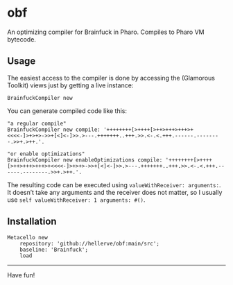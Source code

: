 # obf

An optimizing compiler for Brainfuck in Pharo. Compiles to Pharo VM bytecode.
## Usage 
The easiest access to the compiler is done by accessing the (Glamorous Toolkit) views just by getting a live instance:
```
BrainfuckCompiler new
```

You can generate compiled code like this:
```smalltalk
"a regular compile"
BrainfuckCompiler new compile: '++++++++[>++++[>++>+++>+++>+<<<<-]>+>+>->>+[<]<-]>>.>---.+++++++..+++.>>.<-.<.+++.------.--------.>>+.>++.'.

"or enable optimizations"
BrainfuckCompiler new enableOptimizations compile: '++++++++[>++++[>++>+++>+++>+<<<<-]>+>+>->>+[<]<-]>>.>---.+++++++..+++.>>.<-.<.+++.------.--------.>>+.>++.'.

```

The resulting code can be executed using `valueWithReceiver: arguments:`. It doesn’t take any
arguments and the receiver does not matter, so I usually use `self valueWithReceiver: 1 arguments: #()`.
## Installation```smalltalkMetacello new	repository: 'github://hellerve/obf:main/src';	baseline: 'Brainfuck';	load```
<hr/>

Have fun!